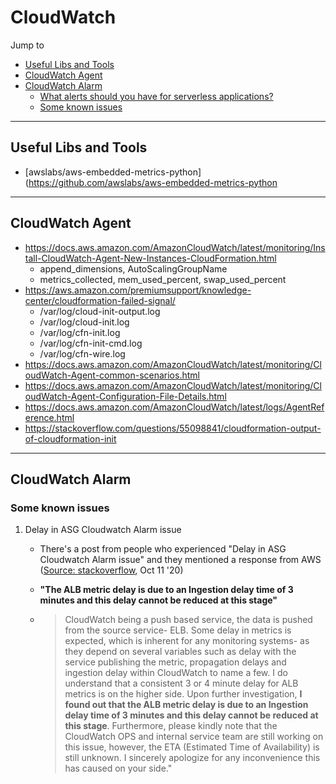 # CloudWatch

Jump to
- [Useful Libs and Tools](#useful-libs-and-tools)
- [CloudWatch Agent](#cloudwatch-agent)
- [CloudWatch Alarm](#cloudwatch-alarm)
    - [What alerts should you have for serverless applications?](https://lumigo.io/blog/what-alerts-should-you-have-for-serverless-applications/)
    - [Some known issues](#some-known-issues)


---
## Useful Libs and Tools
- [awslabs/aws-embedded-metrics-python](https://github.com/awslabs/aws-embedded-metrics-python


---
## CloudWatch Agent

- https://docs.aws.amazon.com/AmazonCloudWatch/latest/monitoring/Install-CloudWatch-Agent-New-Instances-CloudFormation.html
    - append_dimensions, AutoScalingGroupName
    - metrics_collected, mem_used_percent, swap_used_percent
- https://aws.amazon.com/premiumsupport/knowledge-center/cloudformation-failed-signal/
    - /var/log/cloud-init-output.log
    - /var/log/cloud-init.log
    - /var/log/cfn-init.log
    - /var/log/cfn-init-cmd.log
    - /var/log/cfn-wire.log
- https://docs.aws.amazon.com/AmazonCloudWatch/latest/monitoring/CloudWatch-Agent-common-scenarios.html
- https://docs.aws.amazon.com/AmazonCloudWatch/latest/monitoring/CloudWatch-Agent-Configuration-File-Details.html
- https://docs.aws.amazon.com/AmazonCloudWatch/latest/logs/AgentReference.html
- https://stackoverflow.com/questions/55098841/cloudformation-output-of-cloudformation-init


---
## CloudWatch Alarm

### Some known issues

1. Delay in ASG Cloudwatch Alarm issue

    - There's a post from people who experienced "Delay in ASG Cloudwatch Alarm issue" and they mentioned a response from AWS ([Source: stackoverflow](https://stackoverflow.com/questions/64044268/delay-in-aws-cloudwatch-alarm-state-change), Oct 11 '20)

    - **"The ALB metric delay is due to an Ingestion delay time of 3 minutes and this delay cannot be reduced at this stage"**

    - > CloudWatch being a push based service, the data is pushed from the source service- ELB. Some delay in metrics is expected, which is inherent for any monitoring systems- as they depend on several variables such as delay with the service publishing the metric, propagation delays and ingestion delay within CloudWatch to name a few. I do understand that a consistent 3 or 4 minute delay for ALB metrics is on the higher side. Upon further investigation, **I found out that the ALB metric delay is due to an Ingestion delay time of 3 minutes and this delay cannot be reduced at this stage**.
    Furthermore, please kindly note that the CloudWatch OPS and internal service team are still working on this issue, however, the ETA (Estimated Time of Availability) is still unknown. I sincerely apologize for any inconvenience this has caused on your side."
